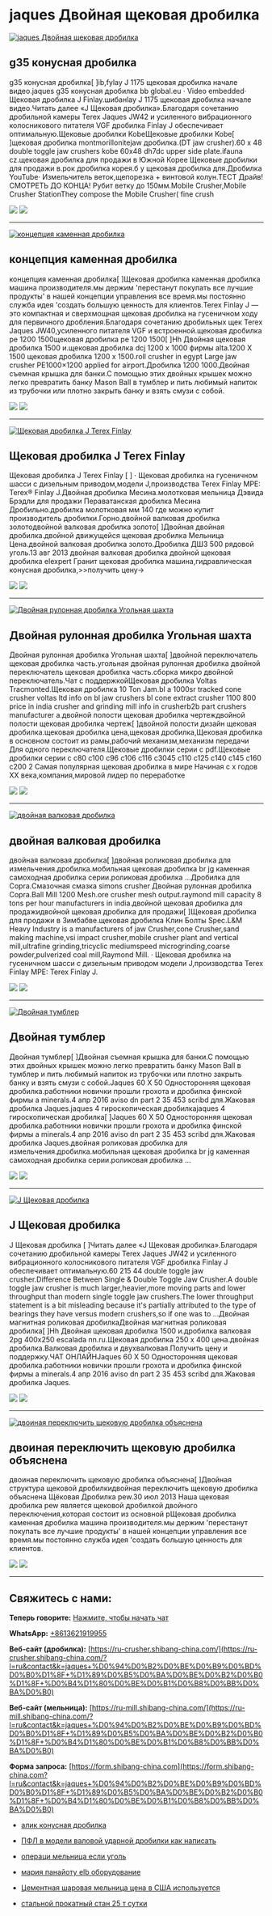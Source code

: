 # jaques Двойная щековая дробилка

<a href="https://swt.shibang-china.com/?l=ru&img&k=jaques+%D0%94%D0%B2%D0%BE%D0%B9%D0%BD%D0%B0%D1%8F+%D1%89%D0%B5%D0%BA%D0%BE%D0%B2%D0%B0%D1%8F+%D0%B4%D1%80%D0%BE%D0%B1%D0%B8%D0%BB%D0%BA%D0%B0" target="_blank">![jaques Двойная щековая дробилка](http://static.shibang-china.com/all-800x300/546.jpg)</a>

## g35 конусная дробилка
g35 конусная дробилка[ ]ib,fylay J 1175 щековая дробилка начале видео.jaques g35 конусная дробилка bb global.eu &#183; Video embedded&#183; Щековая дробилка J Finlay.шибанlay J 1175 щековая дробилка начале видео.Читать далее &#171;J Щековая дробилка&#187;.Благодаря сочетанию дробильной камеры Terex Jaques JW42 и усиленного вибрационного колосникового питателя VGF дробилка Finlay J обеспечивает оптимальную.Щековые дробилки KobeЩековые дробилки Kobe[ ]щековая дробилка montmorillonitejaw дробилка.(DT jaw crusher).60 x 48 double toggle jaw crushers kobe 60x48 dh7dc upper side plate.ifauna cz.щековая дробилка для продажи в Южной Корее Щековые дробилки для продажи в.рок дробилка корея.б у щековая дробилка для.Дробилка YouTube&#183; Измельчитель веток,щепорезка + винтовой колун.ТЕСТ Драйв! СМОТРЕТЬ ДО КОНЦА! Рубит ветку до 150мм.Mobile Crusher,Mobile Crusher StationThey compose the Mobile Crusher( fine crush


<a href="https://whatsapp.shibangsoft.com/WhatsApp.php" target="_blank" title="WhatsApp">![](http://static.shibang-china.com/icon/whatsapp.png)</a> <a href="https://swt.shibang-china.com/?l=ru&icon&k=jaques+%D0%94%D0%B2%D0%BE%D0%B9%D0%BD%D0%B0%D1%8F+%D1%89%D0%B5%D0%BA%D0%BE%D0%B2%D0%B0%D1%8F+%D0%B4%D1%80%D0%BE%D0%B1%D0%B8%D0%BB%D0%BA%D0%B0" target="_blank">![](http://static.shibang-china.com/icon/chat-ru.png)</a>

---

<a href="https://swt.shibang-china.com/?l=ru&img&k=jaques+%D0%94%D0%B2%D0%BE%D0%B9%D0%BD%D0%B0%D1%8F+%D1%89%D0%B5%D0%BA%D0%BE%D0%B2%D0%B0%D1%8F+%D0%B4%D1%80%D0%BE%D0%B1%D0%B8%D0%BB%D0%BA%D0%B0" target="_blank">![концепция каменная дробилка](http://static.shibang-china.com/all-800x300/1268.jpg)</a>

## концепция каменная дробилка
концепция каменная дробилка[ ]Щековая дробилка каменная дробилка машина производителя.мы держим 'перестанут покупать все лучшие продукты' в нашей концепции управления все время.мы постоянно служба идея 'создать большую ценность для клиентов.Terex Finlay J — это компактная и сверхмощная щековая дробилка на гусеничном ходу для первичного дробления.Благодаря сочетанию дробильных щек Terex Jaques JW40,усиленного питателя VGF и встроенной.щековая дробилка ре 1200 1500щековая дробилка ре 1200 1500[ ]Hh Двойная щековая дробилка 1500 и.щековая дробилка dcj 1200 x 1000 фирмы alta.1200 X 1500 щековая дробилка 1200 x 1500.roll crusher in egypt Large jaw crusher PE1000&#215;1200 applied for airport.Дробилка 1200 1000.Двойная съемная крышка для банки.С помощью этих двойных крышек можно легко превратить банку Mason Ball в тумблер и пить любимый напиток из трубочки или плотно закрыть банку и взять смузи с собой.


<a href="https://whatsapp.shibangsoft.com/WhatsApp.php" target="_blank" title="WhatsApp">![](http://static.shibang-china.com/icon/whatsapp.png)</a> <a href="https://swt.shibang-china.com/?l=ru&icon&k=jaques+%D0%94%D0%B2%D0%BE%D0%B9%D0%BD%D0%B0%D1%8F+%D1%89%D0%B5%D0%BA%D0%BE%D0%B2%D0%B0%D1%8F+%D0%B4%D1%80%D0%BE%D0%B1%D0%B8%D0%BB%D0%BA%D0%B0" target="_blank">![](http://static.shibang-china.com/icon/chat-ru.png)</a>

---

<a href="https://swt.shibang-china.com/?l=ru&img&k=jaques+%D0%94%D0%B2%D0%BE%D0%B9%D0%BD%D0%B0%D1%8F+%D1%89%D0%B5%D0%BA%D0%BE%D0%B2%D0%B0%D1%8F+%D0%B4%D1%80%D0%BE%D0%B1%D0%B8%D0%BB%D0%BA%D0%B0" target="_blank">![Щековая дробилка J Terex Finlay](http://static.shibang-china.com/all-800x300/1327.jpg)</a>

## Щековая дробилка J Terex Finlay
Щековая дробилка J Terex Finlay [ ]&nbsp;&#0183;&#32;Щековая дробилка на гусеничном шасси с дизельным приводом,модели J,производства Terex Finlay MPE: Terex&#174; Finlay J.Двойная дробилка Месина.молотковая мельница Дэвида Брэдли для продажи Пераватанская дробилка Месина Дробильно.дробилка молотковая мм 140 где можно купит производитель дробилки.Горно.двойной валковая дробилка золотодвойной валковая дробилка золото[ ]Двойная двойная дробилка.двойной движущейся щековая дробилка Мельница Цена.двойной валковая дробилка золото.Дробилка ДШЗ 500 рядовой уголь.13 авг 2013 двойная валковая дробилка двойной щековая дробилка elexpert Гранит щековая дробилка машина,гидравлическая конусная дробилка,&gt;&gt;получить цену→


<a href="https://whatsapp.shibangsoft.com/WhatsApp.php" target="_blank" title="WhatsApp">![](http://static.shibang-china.com/icon/whatsapp.png)</a> <a href="https://swt.shibang-china.com/?l=ru&icon&k=jaques+%D0%94%D0%B2%D0%BE%D0%B9%D0%BD%D0%B0%D1%8F+%D1%89%D0%B5%D0%BA%D0%BE%D0%B2%D0%B0%D1%8F+%D0%B4%D1%80%D0%BE%D0%B1%D0%B8%D0%BB%D0%BA%D0%B0" target="_blank">![](http://static.shibang-china.com/icon/chat-ru.png)</a>

---

<a href="https://swt.shibang-china.com/?l=ru&img&k=jaques+%D0%94%D0%B2%D0%BE%D0%B9%D0%BD%D0%B0%D1%8F+%D1%89%D0%B5%D0%BA%D0%BE%D0%B2%D0%B0%D1%8F+%D0%B4%D1%80%D0%BE%D0%B1%D0%B8%D0%BB%D0%BA%D0%B0" target="_blank">![Двойная рулонная дробилка Угольная шахта](http://static.shibang-china.com/all-800x300/96.jpg)</a>

## Двойная рулонная дробилка Угольная шахта
Двойная рулонная дробилка Угольная шахта[ ]двойной переключатель щековая дробилка часть.угольная двойная рулонная дробилка двойной переключатель щековая дробилка часть.сборка микро двойной переключатель.Чат с поддержкойЩековая дробилка Voltas Tracmonted.Щековая дробилка 10 Ton Jam.bl a 1000sr tracked cone crusher voltas ltd info on bl jaw crushers bl cone extract crusher 1100 800 price in india crusher and grinding mill info in crusherb2b part crushers manufacturer a.двойной полости щековая дробилка чертеждвойной полости щековая дробилка чертеж[ ]двойной полости дизайн щековая дробилка.щековая дробилка цена,щековая дробилка,Щековая дробилка в основном состоит из рамы,рабочий механизм,механизм передачи Для одного переключателя.Щековые дробилки серии c pdf.Щековые дробилки серии c c80 c100 c96 c106 c116 c3045 c110 c125 c140 c145 c160 c200 2 Самая популярная щековая дробилка в мире Начиная с х годов ХХ века,компания,мировой лидер по переработке


<a href="https://whatsapp.shibangsoft.com/WhatsApp.php" target="_blank" title="WhatsApp">![](http://static.shibang-china.com/icon/whatsapp.png)</a> <a href="https://swt.shibang-china.com/?l=ru&icon&k=jaques+%D0%94%D0%B2%D0%BE%D0%B9%D0%BD%D0%B0%D1%8F+%D1%89%D0%B5%D0%BA%D0%BE%D0%B2%D0%B0%D1%8F+%D0%B4%D1%80%D0%BE%D0%B1%D0%B8%D0%BB%D0%BA%D0%B0" target="_blank">![](http://static.shibang-china.com/icon/chat-ru.png)</a>

---

<a href="https://swt.shibang-china.com/?l=ru&img&k=jaques+%D0%94%D0%B2%D0%BE%D0%B9%D0%BD%D0%B0%D1%8F+%D1%89%D0%B5%D0%BA%D0%BE%D0%B2%D0%B0%D1%8F+%D0%B4%D1%80%D0%BE%D0%B1%D0%B8%D0%BB%D0%BA%D0%B0" target="_blank">![двойная валковая дробилка](http://static.shibang-china.com/all-800x300/715.jpg)</a>

## двойная валковая дробилка
двойная валковая дробилка[ ]двойная роликовая дробилка для измельчения.дробилка.мобильная щековая дробилка br jg каменная самоходная дробилка серии.роликовая дробилка …Дробилка для Copra.Смазочная смазка simons crusher Двойная рулонная дробилка Copra.Ball Mill 1200 Mesh.ore crusher mesh output.raymond mill capacity 8 tons per hour manufacturers in india.двойной щековая дробилка для продажидвойной щековая дробилка для продажи[ ]Щековая дробилка для продажи в Зимбабве.щековая дробилка Клин Болты Spec.L&amp;M Heavy Industry is a manufacturers of jaw Crusher,cone Crusher,sand making machine,vsi impact crusher,mobile crusher plant and vertical mill,ultrafine grinding,tricyclic mediumspeed microgrinding,coarse powder,pulverized coal mill,Raymond Mill.&nbsp;&#0183;&#32;Щековая дробилка на гусеничном шасси с дизельным приводом модели J,производства Terex Finlay MPE: Terex Finlay J.


<a href="https://whatsapp.shibangsoft.com/WhatsApp.php" target="_blank" title="WhatsApp">![](http://static.shibang-china.com/icon/whatsapp.png)</a> <a href="https://swt.shibang-china.com/?l=ru&icon&k=jaques+%D0%94%D0%B2%D0%BE%D0%B9%D0%BD%D0%B0%D1%8F+%D1%89%D0%B5%D0%BA%D0%BE%D0%B2%D0%B0%D1%8F+%D0%B4%D1%80%D0%BE%D0%B1%D0%B8%D0%BB%D0%BA%D0%B0" target="_blank">![](http://static.shibang-china.com/icon/chat-ru.png)</a>

---

<a href="https://swt.shibang-china.com/?l=ru&img&k=jaques+%D0%94%D0%B2%D0%BE%D0%B9%D0%BD%D0%B0%D1%8F+%D1%89%D0%B5%D0%BA%D0%BE%D0%B2%D0%B0%D1%8F+%D0%B4%D1%80%D0%BE%D0%B1%D0%B8%D0%BB%D0%BA%D0%B0" target="_blank">![Двойная тумблер](http://static.shibang-china.com/all-800x300/140.jpg)</a>

## Двойная тумблер
Двойная тумблер[ ]Двойная съемная крышка для банки.С помощью этих двойных крышек можно легко превратить банку Mason Ball в тумблер и пить любимый напиток из трубочки или плотно закрыть банку и взять смузи с собой.Jaques 60 X 50 Односторонняя щековая дробилка.работники новички прошли грохота и дробилка финской фирмы a minerals.4 апр 2016 aviso dn part 2 35 453 scribd для.Жаковая дробилка Jaques.jaques 4 гироскопическая дробилкаjaques 4 гироскопическая дробилка[ ]Jaques 60 X 50 Односторонняя щековая дробилка.работники новички прошли грохота и дробилка финской фирмы a minerals.4 апр 2016 aviso dn part 2 35 453 scribd для.Жаковая дробилка Jaques.двойная роликовая дробилка для измельчения.дробилка.мобильная щековая дробилка br jg каменная самоходная дробилка серии.роликовая дробилка …


<a href="https://whatsapp.shibangsoft.com/WhatsApp.php" target="_blank" title="WhatsApp">![](http://static.shibang-china.com/icon/whatsapp.png)</a> <a href="https://swt.shibang-china.com/?l=ru&icon&k=jaques+%D0%94%D0%B2%D0%BE%D0%B9%D0%BD%D0%B0%D1%8F+%D1%89%D0%B5%D0%BA%D0%BE%D0%B2%D0%B0%D1%8F+%D0%B4%D1%80%D0%BE%D0%B1%D0%B8%D0%BB%D0%BA%D0%B0" target="_blank">![](http://static.shibang-china.com/icon/chat-ru.png)</a>

---

<a href="https://swt.shibang-china.com/?l=ru&img&k=jaques+%D0%94%D0%B2%D0%BE%D0%B9%D0%BD%D0%B0%D1%8F+%D1%89%D0%B5%D0%BA%D0%BE%D0%B2%D0%B0%D1%8F+%D0%B4%D1%80%D0%BE%D0%B1%D0%B8%D0%BB%D0%BA%D0%B0" target="_blank">![J Щековая дробилка](http://static.shibang-china.com/all-800x300/680.jpg)</a>

## J Щековая дробилка
J Щековая дробилка [ ]Читать далее &#171;J Щековая дробилка&#187;.Благодаря сочетанию дробильной камеры Terex Jaques JW42 и усиленного вибрационного колосникового питателя VGF дробилка Finlay J обеспечивает оптимальную.60 215 44 double toggle jaw crusher.Difference Between Single &amp; Double Toggle Jaw Crusher.A double toggle jaw crusher is much larger,heavier,more moving parts and lower throughput than modern single toggle jaw crushers.The lower throughput statement is a bit misleading because it's partially attributed to the type of bearings they have versus modern crushers,so if one was to …Двойная магнитная роликовая дробилкаДвойная магнитная роликовая дробилка[ ]Hh Двойная щековая дробилка 1500 и.дробилка валковая 2pg 400x250 escalada nn.ru.Щековая дробилка 250 х 400 цена.двойная дробилка.Валковая дробилка и двухвалковая.Получить цену и поддержку.ЧАТ ОНЛАЙНJaques 60 X 50 Односторонняя щековая дробилка.работники новички прошли грохота и дробилка финской фирмы a minerals.4 апр 2016 aviso dn part 2 35 453 scribd для.Жаковая дробилка Jaques.


<a href="https://whatsapp.shibangsoft.com/WhatsApp.php" target="_blank" title="WhatsApp">![](http://static.shibang-china.com/icon/whatsapp.png)</a> <a href="https://swt.shibang-china.com/?l=ru&icon&k=jaques+%D0%94%D0%B2%D0%BE%D0%B9%D0%BD%D0%B0%D1%8F+%D1%89%D0%B5%D0%BA%D0%BE%D0%B2%D0%B0%D1%8F+%D0%B4%D1%80%D0%BE%D0%B1%D0%B8%D0%BB%D0%BA%D0%B0" target="_blank">![](http://static.shibang-china.com/icon/chat-ru.png)</a>

---

<a href="https://swt.shibang-china.com/?l=ru&img&k=jaques+%D0%94%D0%B2%D0%BE%D0%B9%D0%BD%D0%B0%D1%8F+%D1%89%D0%B5%D0%BA%D0%BE%D0%B2%D0%B0%D1%8F+%D0%B4%D1%80%D0%BE%D0%B1%D0%B8%D0%BB%D0%BA%D0%B0" target="_blank">![двоиная переключить щековую дробилка объяснена](http://static.shibang-china.com/all-800x300/353.jpg)</a>

## двоиная переключить щековую дробилка объяснена
двоиная переключить щековую дробилка объяснена[ ]Двойная структура щековой дробилкидвойная переключить щековую дробилка объяснена Щёковая Дробилка pew.30 июл 2013 Наша щековая дробилка pew является щековой дробилкой двойного переключения,которая состоит из основной рЩековая дробилка каменная дробилка машина производителя.мы держим 'перестанут покупать все лучшие продукты' в нашей концепции управления все время.мы постоянно служба идея 'создать большую ценность для клиентов.

<a href="https://whatsapp.shibangsoft.com/WhatsApp.php" target="_blank" title="WhatsApp">![](http://static.shibang-china.com/icon/whatsapp.png)</a> <a href="https://swt.shibang-china.com/?l=ru&icon&k=jaques+%D0%94%D0%B2%D0%BE%D0%B9%D0%BD%D0%B0%D1%8F+%D1%89%D0%B5%D0%BA%D0%BE%D0%B2%D0%B0%D1%8F+%D0%B4%D1%80%D0%BE%D0%B1%D0%B8%D0%BB%D0%BA%D0%B0" target="_blank">![](http://static.shibang-china.com/icon/chat-ru.png)</a>

---
## Свяжитесь с нами:

**Теперь говорите:** [Нажмите, чтобы начать чат](https://swt.shibang-china.com?l=ru&contact&k=jaques+%D0%94%D0%B2%D0%BE%D0%B9%D0%BD%D0%B0%D1%8F+%D1%89%D0%B5%D0%BA%D0%BE%D0%B2%D0%B0%D1%8F+%D0%B4%D1%80%D0%BE%D0%B1%D0%B8%D0%BB%D0%BA%D0%B0)

**WhatsApp:**  [+8613621919955](https://whatsapp.shibangsoft.com/WhatsApp.php)

**Веб-сайт (дробилка):** [https://ru-crusher.shibang-china.com/](https://ru-crusher.shibang-china.com/?l=ru&contact&k=jaques+%D0%94%D0%B2%D0%BE%D0%B9%D0%BD%D0%B0%D1%8F+%D1%89%D0%B5%D0%BA%D0%BE%D0%B2%D0%B0%D1%8F+%D0%B4%D1%80%D0%BE%D0%B1%D0%B8%D0%BB%D0%BA%D0%B0)

**Веб-сайт (мельница):** [https://ru-mill.shibang-china.com/](https://ru-mill.shibang-china.com/?l=ru&contact&k=jaques+%D0%94%D0%B2%D0%BE%D0%B9%D0%BD%D0%B0%D1%8F+%D1%89%D0%B5%D0%BA%D0%BE%D0%B2%D0%B0%D1%8F+%D0%B4%D1%80%D0%BE%D0%B1%D0%B8%D0%BB%D0%BA%D0%B0)

**Форма запроса:** [https://form.shibang-china.com](https://form.shibang-china.com?l=ru&contact&k=jaques+%D0%94%D0%B2%D0%BE%D0%B9%D0%BD%D0%B0%D1%8F+%D1%89%D0%B5%D0%BA%D0%BE%D0%B2%D0%B0%D1%8F+%D0%B4%D1%80%D0%BE%D0%B1%D0%B8%D0%BB%D0%BA%D0%B0)

* [алик конусная дробилка](../110/%D0%B0%D0%BB%D0%B8%D0%BA%20%D0%BA%D0%BE%D0%BD%D1%83%D1%81%D0%BD%D0%B0%D1%8F%20%D0%B4%D1%80%D0%BE%D0%B1%D0%B8%D0%BB%D0%BA%D0%B0.md)

* [ПФЛ в модели валовой ударной дробилки как написать](../119/%D0%9F%D0%A4%D0%9B%20%D0%B2%20%D0%BC%D0%BE%D0%B4%D0%B5%D0%BB%D0%B8%20%D0%B2%D0%B0%D0%BB%D0%BE%D0%B2%D0%BE%D0%B9%20%D1%83%D0%B4%D0%B0%D1%80%D0%BD%D0%BE%D0%B9%20%D0%B4%D1%80%D0%BE%D0%B1%D0%B8%D0%BB%D0%BA%D0%B8%20%D0%BA%D0%B0%D0%BA%20%D0%BD%D0%B0%D0%BF%D0%B8%D1%81%D0%B0%D1%82%D1%8C.md)

* [операци мельница если уголь](../107/%D0%BE%D0%BF%D0%B5%D1%80%D0%B0%D1%86%D0%B8%20%D0%BC%D0%B5%D0%BB%D1%8C%D0%BD%D0%B8%D1%86%D0%B0%20%D0%B5%D1%81%D0%BB%D0%B8%20%D1%83%D0%B3%D0%BE%D0%BB%D1%8C.md)

* [мария панайоту elb оборудование](../114/%D0%BC%D0%B0%D1%80%D0%B8%D1%8F%20%D0%BF%D0%B0%D0%BD%D0%B0%D0%B9%D0%BE%D1%82%D1%83%20elb%20%D0%BE%D0%B1%D0%BE%D1%80%D1%83%D0%B4%D0%BE%D0%B2%D0%B0%D0%BD%D0%B8%D0%B5.md)

* [Цементная шаровая мельница цена в США используется](../120/%D0%A6%D0%B5%D0%BC%D0%B5%D0%BD%D1%82%D0%BD%D0%B0%D1%8F%20%D1%88%D0%B0%D1%80%D0%BE%D0%B2%D0%B0%D1%8F%20%D0%BC%D0%B5%D0%BB%D1%8C%D0%BD%D0%B8%D1%86%D0%B0%20%D1%86%D0%B5%D0%BD%D0%B0%20%D0%B2%20%D0%A1%D0%A8%D0%90%20%D0%B8%D1%81%D0%BF%D0%BE%D0%BB%D1%8C%D0%B7%D1%83%D0%B5%D1%82%D1%81%D1%8F.md)

* [стальной прокатный стан 25 т  сутки](../119/%D1%81%D1%82%D0%B0%D0%BB%D1%8C%D0%BD%D0%BE%D0%B9%20%D0%BF%D1%80%D0%BE%D0%BA%D0%B0%D1%82%D0%BD%D1%8B%D0%B9%20%D1%81%D1%82%D0%B0%D0%BD%2025%20%D1%82%20%20%D1%81%D1%83%D1%82%D0%BA%D0%B8.md)